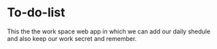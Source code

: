 # To-do-list
This the the work space web app in which we can add our daily shedule and also keep our work secret and remember.
